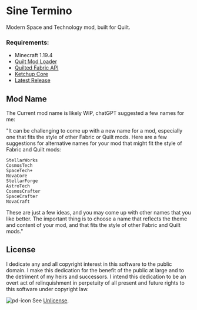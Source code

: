 # Sine Termino

Modern Space and Technology mod, built for Quilt.

### Requirements:
 - Minecraft 1.19.4
 - [Quilt Mod Loader](https://quiltmc.org)
 - [Quilted Fabric API](https://modrinth.com/mod/qsl)
 - [Ketchup Core](https://github.com/LimePotato/ketchup-core/releases)
 - [Latest Release](https://github.com/LimePotato/Sine-Termino/releases)
###

## Mod Name
The Current mod name is likely WIP, chatGPT suggested a few names for me:

"It can be challenging to come up with a new name for a mod, especially one that fits the style of other Fabric or Quilt mods. Here are a few suggestions for alternative names for your mod that might fit the style of Fabric and Quilt mods:

    StellarWorks
    CosmosTech
    SpaceTech+
    NovaCore
    StellarForge
    AstroTech
    CosmosCrafter
    SpaceCrafter
    NovaCraft

These are just a few ideas, and you may come up with other names that you like better. The important thing is to choose a name that reflects the theme and content of your mod, and that fits the style of other Fabric and Quilt mods."

## License

I dedicate any and all copyright interest in this software to the
public domain. I make this dedication for the benefit of the public at
large and to the detriment of my heirs and successors. I intend this
dedication to be an overt act of relinquishment in perpetuity of all
present and future rights to this software under copyright law.

 ![pd-icon](https://user-images.githubusercontent.com/9313366/208296032-a39e4144-ab3d-4abc-af51-074d2ac678fe.png)
 See [Unlicense](./LICENSE.md).
